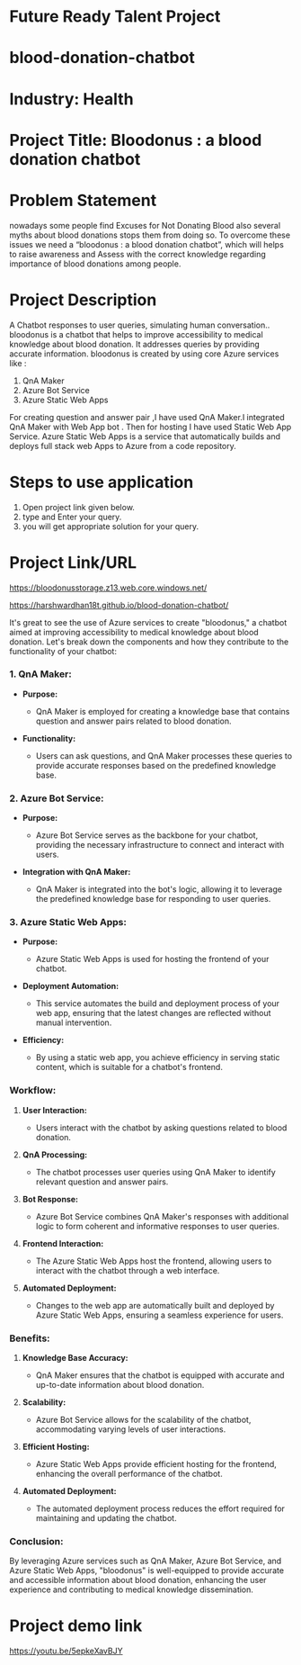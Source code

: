 # Future Ready Talent Project
# blood-donation-chatbot

# Industry: Health

# Project Title: Bloodonus : a blood donation chatbot

# Problem Statement
nowadays some people find Excuses for Not Donating Blood also several myths about blood donations stops them from doing so.
To overcome these issues we need a “bloodonus : a blood donation chatbot”, which will helps to raise awareness and Assess with the correct knowledge regarding importance of blood donations among people.

# Project Description
A Chatbot responses to user queries, simulating human conversation.. 
bloodonus is a chatbot that helps to improve accessibility to medical knowledge about blood donation. It addresses queries by providing accurate information.  bloodonus is created by using core Azure services like :

1) QnA Maker
2) Azure Bot Service
3) Azure Static Web Apps

For creating question and answer pair ,I have used QnA Maker.I integrated QnA Maker with Web App bot . Then for hosting I have used Static Web App Service. Azure Static Web Apps is a service that automatically builds and deploys full stack web Apps to Azure from a code repository.

# Steps to use application
1) Open project link given below.
2) type and Enter your query.
3) you will get appropriate solution for your query.

# Project Link/URL
https://bloodonusstorage.z13.web.core.windows.net/

https://harshwardhan18t.github.io/blood-donation-chatbot/




It's great to see the use of Azure services to create "bloodonus," a chatbot aimed at improving accessibility to medical knowledge about blood donation. Let's break down the components and how they contribute to the functionality of your chatbot:

### 1. QnA Maker:

- **Purpose:**
  - QnA Maker is employed for creating a knowledge base that contains question and answer pairs related to blood donation.

- **Functionality:**
  - Users can ask questions, and QnA Maker processes these queries to provide accurate responses based on the predefined knowledge base.

### 2. Azure Bot Service:

- **Purpose:**
  - Azure Bot Service serves as the backbone for your chatbot, providing the necessary infrastructure to connect and interact with users.

- **Integration with QnA Maker:**
  - QnA Maker is integrated into the bot's logic, allowing it to leverage the predefined knowledge base for responding to user queries.

### 3. Azure Static Web Apps:

- **Purpose:**
  - Azure Static Web Apps is used for hosting the frontend of your chatbot.

- **Deployment Automation:**
  - This service automates the build and deployment process of your web app, ensuring that the latest changes are reflected without manual intervention.

- **Efficiency:**
  - By using a static web app, you achieve efficiency in serving static content, which is suitable for a chatbot's frontend.

### Workflow:

1. **User Interaction:**
   - Users interact with the chatbot by asking questions related to blood donation.

2. **QnA Processing:**
   - The chatbot processes user queries using QnA Maker to identify relevant question and answer pairs.

3. **Bot Response:**
   - Azure Bot Service combines QnA Maker's responses with additional logic to form coherent and informative responses to user queries.

4. **Frontend Interaction:**
   - The Azure Static Web Apps host the frontend, allowing users to interact with the chatbot through a web interface.

5. **Automated Deployment:**
   - Changes to the web app are automatically built and deployed by Azure Static Web Apps, ensuring a seamless experience for users.

### Benefits:

1. **Knowledge Base Accuracy:**
   - QnA Maker ensures that the chatbot is equipped with accurate and up-to-date information about blood donation.

2. **Scalability:**
   - Azure Bot Service allows for the scalability of the chatbot, accommodating varying levels of user interactions.

3. **Efficient Hosting:**
   - Azure Static Web Apps provide efficient hosting for the frontend, enhancing the overall performance of the chatbot.

4. **Automated Deployment:**
   - The automated deployment process reduces the effort required for maintaining and updating the chatbot.

### Conclusion:

By leveraging Azure services such as QnA Maker, Azure Bot Service, and Azure Static Web Apps, "bloodonus" is well-equipped to provide accurate and accessible information about blood donation, enhancing the user experience and contributing to medical knowledge dissemination.


# Project demo link
https://youtu.be/5epkeXavBJY

